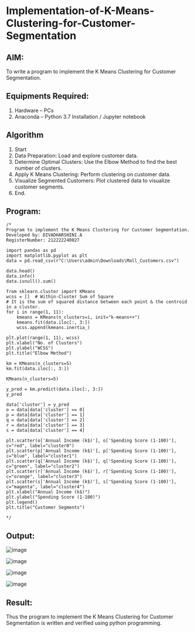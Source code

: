 # Implementation-of-K-Means-Clustering-for-Customer-Segmentation

## AIM:
To write a program to implement the K Means Clustering for Customer Segmentation.

## Equipments Required:
1. Hardware – PCs
2. Anaconda – Python 3.7 Installation / Jupyter notebook

## Algorithm

   1. Start
   2. Data Preparation: Load and explore customer data.
   3. Determine Optimal Clusters: Use the Elbow Method to find the best number of clusters.
   4. Apply K Means Clustering: Perform clustering on customer data.
   5. Visualize Segmented Customers: Plot clustered data to visualize customer segments.
   6. End.


## Program:
```
/*
Program to implement the K Means Clustering for Customer Segmentation.
Developed by: DIVADHARSHINI.A
RegisterNumber: 212222240027

import pandas as pd
import matplotlib.pyplot as plt
data = pd.read_csv(r"C:\Users\admin\Downloads\Mall_Customers.csv")

data.head()
data.info()
data.isnull().sum()

from sklearn.cluster import KMeans
wcss = []  # Within-Cluster Sum of Square
# It is the sum of squared distance between each point & the centroid in a cluster.
for i in range(1, 11):
    kmeans = KMeans(n_clusters=i, init="k-means++")
    kmeans.fit(data.iloc[:, 3:])
    wcss.append(kmeans.inertia_)

plt.plot(range(1, 11), wcss)
plt.xlabel("No. of Clusters")
plt.ylabel("WCSS")
plt.title("Elbow Method")

km = KMeans(n_clusters=5)
km.fit(data.iloc[:, 3:])

KMeans(n_clusters=5)

y_pred = km.predict(data.iloc[:, 3:])
y_pred

data['cluster'] = y_pred
o = data[data['cluster'] == 0]
p = data[data['cluster'] == 1]
q = data[data['cluster'] == 2]
r = data[data['cluster'] == 3]
s = data[data['cluster'] == 4]

plt.scatter(o['Annual Income (k$)'], o['Spending Score (1-100)'], c="red", label="cluster0")
plt.scatter(p['Annual Income (k$)'], p['Spending Score (1-100)'], c="blue", label="cluster1")
plt.scatter(q['Annual Income (k$)'], q['Spending Score (1-100)'], c="green", label="cluster2")
plt.scatter(r['Annual Income (k$)'], r['Spending Score (1-100)'], c="orange", label="cluster3")
plt.scatter(s['Annual Income (k$)'], s['Spending Score (1-100)'], c="magenta", label="cluster4")
plt.xlabel("Annual Income (k$)")
plt.ylabel("Spending Score (1-100)")
plt.legend()
plt.title("Customer Segments")

*/
```

## Output:

![image](https://github.com/user-attachments/assets/d6066c7e-eb23-4291-9053-3de5ac2736ec)

![image](https://github.com/user-attachments/assets/5aa020e1-ad0c-44f9-aaca-6a4f5034df38)

![image](https://github.com/user-attachments/assets/e25fb80a-185c-488d-8231-1e78f19f1ef4)

![image](https://github.com/user-attachments/assets/22f28aa5-e84a-4140-891c-8b22cf50186f)

## Result:
Thus the program to implement the K Means Clustering for Customer Segmentation is written and verified using python programming.
